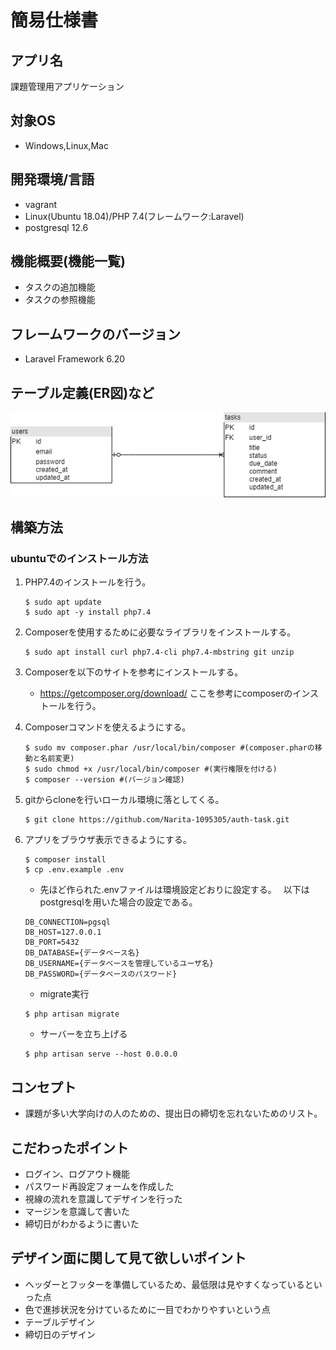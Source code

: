 # 簡易仕様書

## アプリ名
課題管理用アプリケーション
## 対象OS
+ Windows,Linux,Mac
## 開発環境/言語
+ vagrant
+ Linux(Ubuntu 18.04)/PHP 7.4(フレームワーク:Laravel)
+ postgresql 12.6
## 機能概要(機能一覧)
+ タスクの追加機能
+ タスクの参照機能
## フレームワークのバージョン
+ Laravel Framework 6.20
## テーブル定義(ER図)など
![](E-R.png)
## 構築方法
### ubuntuでのインストール方法
1. PHP7.4のインストールを行う。
    ```
    $ sudo apt update
    $ sudo apt -y install php7.4
    ```
2. Composerを使用するために必要なライブラリをインストールする。

    ```
    $ sudo apt install curl php7.4-cli php7.4-mbstring git unzip
    ```
3. Composerを以下のサイトを参考にインストールする。
    * https://getcomposer.org/download/ ここを参考にcomposerのインストールを行う。
4. Composerコマンドを使えるようにする。
    ```
    $ sudo mv composer.phar /usr/local/bin/composer #(composer.pharの移動と名前変更)
    $ sudo chmod +x /usr/local/bin/composer #(実行権限を付ける)
    $ composer --version #(バージョン確認)
    ```
5. gitからcloneを行いローカル環境に落としてくる。
    ```
    $ git clone https://github.com/Narita-1095305/auth-task.git
    ```
6. アプリをブラウザ表示できるようにする。
    ```
    $ composer install
    $ cp .env.example .env
    ```
    * 先ほど作られた.envファイルは環境設定どおりに設定する。　
    以下はpostgresqlを用いた場合の設定である。
    ```
    DB_CONNECTION=pgsql
    DB_HOST=127.0.0.1
    DB_PORT=5432
    DB_DATABASE={データベース名}
    DB_USERNAME={データベースを管理しているユーザ名}
    DB_PASSWORD={データベースのパスワード}
    ```
    * migrate実行
    ```
    $ php artisan migrate
    ```
    * サーバーを立ち上げる
    ```
    $ php artisan serve --host 0.0.0.0
    ```

## コンセプト
+ 課題が多い大学向けの人のための、提出日の締切を忘れないためのリスト。
## こだわったポイント
+ ログイン、ログアウト機能
+ パスワード再設定フォームを作成した
+ 視線の流れを意識してデザインを行った
+ マージンを意識して書いた
+ 締切日がわかるように書いた
## デザイン面に関して見て欲しいポイント
+ ヘッダーとフッターを準備しているため、最低限は見やすくなっているといった点
+ 色で進捗状況を分けているために一目でわかりやすいという点
+ テーブルデザイン
+ 締切日のデザイン
